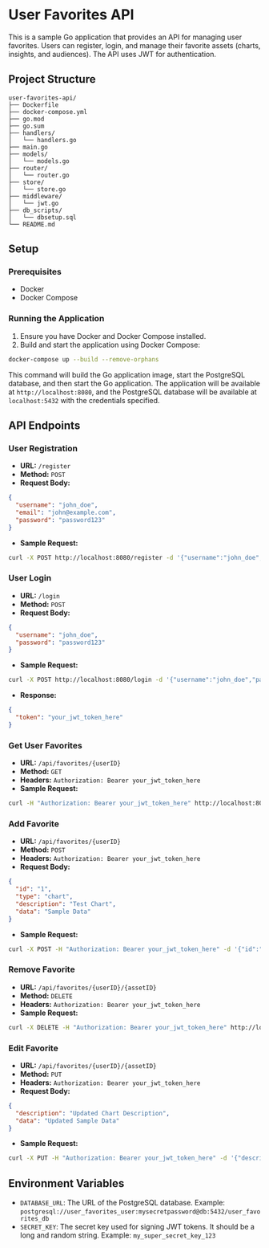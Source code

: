 # User Favorites API

This is a sample Go application that provides an API for managing user favorites. Users can register, login, and manage their favorite assets (charts, insights, and audiences). The API uses JWT for authentication.

## Project Structure

```
user-favorites-api/
├── Dockerfile
├── docker-compose.yml
├── go.mod
├── go.sum
├── handlers/
│   └── handlers.go
├── main.go
├── models/
│   └── models.go
├── router/
│   └── router.go
├── store/
│   └── store.go
├── middleware/
│   └── jwt.go
├── db_scripts/
│   └── dbsetup.sql
└── README.md
```

## Setup

### Prerequisites

- Docker
- Docker Compose

### Running the Application

1. Ensure you have Docker and Docker Compose installed.
2. Build and start the application using Docker Compose:

```sh
docker-compose up --build --remove-orphans
```

This command will build the Go application image, start the PostgreSQL database, and then start the Go application. The application will be available at `http://localhost:8080`, and the PostgreSQL database will be available at `localhost:5432` with the credentials specified.

## API Endpoints

### User Registration

- **URL:** `/register`
- **Method:** `POST`
- **Request Body:**

```json
{
  "username": "john_doe",
  "email": "john@example.com",
  "password": "password123"
}
```

- **Sample Request:**

```sh
curl -X POST http://localhost:8080/register -d '{"username":"john_doe","email":"john@example.com","password":"password123"}' -H "Content-Type: application/json"
```

### User Login

- **URL:** `/login`
- **Method:** `POST`
- **Request Body:**

```json
{
  "username": "john_doe",
  "password": "password123"
}
```

- **Sample Request:**

```sh
curl -X POST http://localhost:8080/login -d '{"username":"john_doe","password":"password123"}' -H "Content-Type: application/json"
```

- **Response:**

```json
{
  "token": "your_jwt_token_here"
}
```

### Get User Favorites

- **URL:** `/api/favorites/{userID}`
- **Method:** `GET`
- **Headers:** `Authorization: Bearer your_jwt_token_here`
- **Sample Request:**

```sh
curl -H "Authorization: Bearer your_jwt_token_here" http://localhost:8080/api/favorites/1
```

### Add Favorite

- **URL:** `/api/favorites/{userID}`
- **Method:** `POST`
- **Headers:** `Authorization: Bearer your_jwt_token_here`
- **Request Body:**

```json
{
  "id": "1",
  "type": "chart",
  "description": "Test Chart",
  "data": "Sample Data"
}
```

- **Sample Request:**

```sh
curl -X POST -H "Authorization: Bearer your_jwt_token_here" -d '{"id":"1","type":"chart","description":"Test Chart","data":"Sample Data"}' -H "Content-Type: application/json" http://localhost:8080/api/favorites/1
```

### Remove Favorite

- **URL:** `/api/favorites/{userID}/{assetID}`
- **Method:** `DELETE`
- **Headers:** `Authorization: Bearer your_jwt_token_here`
- **Sample Request:**

```sh
curl -X DELETE -H "Authorization: Bearer your_jwt_token_here" http://localhost:8080/api/favorites/1/1
```

### Edit Favorite

- **URL:** `/api/favorites/{userID}/{assetID}`
- **Method:** `PUT`
- **Headers:** `Authorization: Bearer your_jwt_token_here`
- **Request Body:**

```json
{
  "description": "Updated Chart Description",
  "data": "Updated Sample Data"
}
```

- **Sample Request:**

```sh
curl -X PUT -H "Authorization: Bearer your_jwt_token_here" -d '{"description":"Updated Chart Description","data":"Updated Sample Data"}' -H "Content-Type: application/json" http://localhost:8080/api/favorites/1/1
```

## Environment Variables

- `DATABASE_URL`: The URL of the PostgreSQL database. Example: `postgresql://user_favorites_user:mysecretpassword@db:5432/user_favorites_db`
- `SECRET_KEY`: The secret key used for signing JWT tokens. It should be a long and random string. Example: `my_super_secret_key_123`
